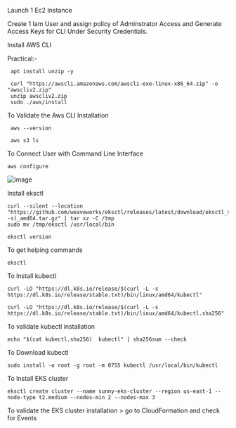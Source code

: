 Launch 1 Ec2 Instance

Create 1 Iam User and assign policy of Adminstrator Access and Generate Access Keys for CLI Under Security Credentials.

Install AWS CLI

Practical:-
      
     apt install unzip -y
	    
     curl "https://awscli.amazonaws.com/awscli-exe-linux-x86_64.zip" -o "awscliv2.zip"
     unzip awscliv2.zip
     sudo ./aws/install
     
To Validate the Aws CLI Installation

     aws --version

     aws s3 ls

To Connect User with Command Line Interface

    aws configure

![image](https://github.com/sunnyvalechha/Aws-Eks-Cluster-Setup/assets/59471885/a1932aac-32f8-4598-8948-560b108f2abd)

Install eksctl

    curl --silent --location "https://github.com/weaveworks/eksctl/releases/latest/download/eksctl_$(uname -s)_amd64.tar.gz" | tar xz -C /tmp
    sudo mv /tmp/eksctl /usr/local/bin

    eksctl version

To get helping commands 

    eksctl

To Install kubectl

    curl -LO "https://dl.k8s.io/release/$(curl -L -s https://dl.k8s.io/release/stable.txt)/bin/linux/amd64/kubectl"

    curl -LO "https://dl.k8s.io/release/$(curl -L -s https://dl.k8s.io/release/stable.txt)/bin/linux/amd64/kubectl.sha256"

To validate kubectl installation

    echo "$(cat kubectl.sha256)  kubectl" | sha256sum --check

To Download kubectl

    sudo install -o root -g root -m 0755 kubectl /usr/local/bin/kubectl

To Install EKS cluster 

    eksctl create cluster --name sunny-eks-cluster --region us-east-1 --node-type t2.medium --nodes-min 2 --nodes-max 3

To validate the EKS cluster installation > go to CloudFormation and check for Events





